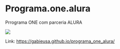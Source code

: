 # Programa.one.alura

Prrograma ONE com parceria ALURA

<p align="lift">
  <a align="center" href="https://github.com/DenverCoder1/readme-typing-svg"><img src="https://readme-typing-svg.herokuapp.com?&font=IBM+Plex+Sans&color=F72EE2&size=25&lines=Site+Barbearia+ALURA" /></a>
</p>

Link: https://gabieusa.github.io/programa_one_alura/


